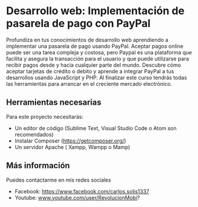 # Desarrollo web: Implementación de pasarela de pago con PayPal

Profundiza en tus conocimientos de desarrollo web aprendiendo a implementar una pasarela de pago usando PayPal. Aceptar pagos online puede ser una tarea compleja y costosa, pero Paypal es una plataforma que facilita y asegura la transacción para el usuario y que puede utilizarse para recibir pagos desde y hacia cualquier parte del mundo. Descubre cómo aceptar tarjetas de crédito o debito y aprende a integrar PayPal a tus desarrollos usando JavaScript y PHP. Al finalizar este curso tendrás todas las herramientas para arrancar en el creciente mercado electrónico.

## Herramientas necesarias

Para este proyecto necesitarás:
- Un editor de código (Sublime Text, Visual Studio Code o Atom son recomendados)
- Instalar Composer (https://getcomposer.org/)
- Un servidor Apache ( Xampp, Wampp o Mamp)

## Más información

Puedes contactarme en mis redes sociales

- Facebook: https://www.facebook.com/carlos.solis1337
- Youtube: www.youtube.com/user/RevolucionMobi?
